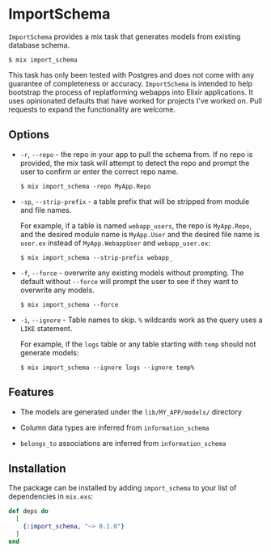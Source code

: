# ImportSchema

`ImportSchema` provides a mix task that generates models from existing database schema.

    $ mix import_schema

This task has only been tested with Postgres and does not come with any guarantee of completeness or accuracy. `ImportSchema` is intended to help bootstrap the process of replatforming webapps into Elixir applications. It uses opinionated defaults that have worked for projects I've worked on. Pull requests to expand the functionality are welcome.

## Options
  * `-r`, `--repo` - the repo in your app to pull the schema from. If no repo is provided, the mix task will attempt to detect the repo and prompt the user to confirm or enter the correct repo name.

        $ mix import_schema -repo MyApp.Repo

  * `-sp`, `--strip-prefix` - a table prefix that will be stripped from module and file names.

    For example, if a table is named `webapp_users`, the repo is `MyApp.Repo`, and the desired module name is `MyApp.User` and the desired file name is `user.ex` instead of `MyApp.WebappUser` and `webapp_user.ex`:

        $ mix import_schema --strip-prefix webapp_

  * `-f`, `--force` - overwrite any existing models without prompting. The default without `--force` will prompt the user to see if they want to overwrite any models.

        $ mix import_schema --force

  * `-i`, `--ignore` - Table names to skip. `%` wildcards work as the query uses a `LIKE` statement.

    For example, if the `logs` table or any table starting with `temp` should not generate models:

        $ mix import_schema --ignore logs --ignore temp%

## Features

- The models are generated under the `lib/MY_APP/models/` directory

- Column data types are inferred from `information_schema`

- `belongs_to` associations are inferred from `information_schema`

## Installation

The package can be installed by adding `import_schema` to your list of dependencies in `mix.exs`:

```elixir
def deps do
  [
    {:import_schema, "~> 0.1.0"}
  ]
end
```
